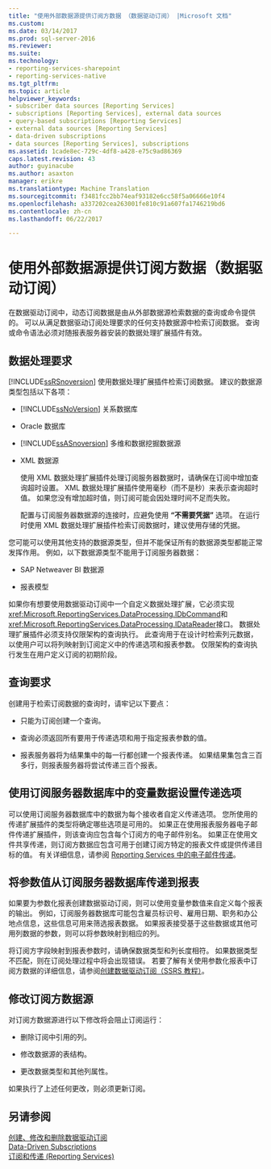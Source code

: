 ```yaml
---
title: "使用外部数据源提供订阅方数据 （数据驱动订阅） |Microsoft 文档"
ms.custom: 
ms.date: 03/14/2017
ms.prod: sql-server-2016
ms.reviewer: 
ms.suite: 
ms.technology:
- reporting-services-sharepoint
- reporting-services-native
ms.tgt_pltfrm: 
ms.topic: article
helpviewer_keywords:
- subscriber data sources [Reporting Services]
- subscriptions [Reporting Services], external data sources
- query-based subscriptions [Reporting Services]
- external data sources [Reporting Services]
- data-driven subscriptions
- data sources [Reporting Services], subscriptions
ms.assetid: 1cade8ec-729c-4df8-a428-e75c9ad86369
caps.latest.revision: 43
author: guyinacube
ms.author: asaxton
manager: erikre
ms.translationtype: Machine Translation
ms.sourcegitcommit: f3481fcc2bb74eaf93182e6cc58f5a06666e10f4
ms.openlocfilehash: a337202cea263001fe810c91a607fa1746219bd6
ms.contentlocale: zh-cn
ms.lasthandoff: 06/22/2017

---
```

# <a name="use-an-external-data-source-for-subscriber-data-data-driven-subscription"></a>使用外部数据源提供订阅方数据（数据驱动订阅）
  在数据驱动订阅中，动态订阅数据是由从外部数据源检索数据的查询或命令提供的。 可以从满足数据驱动订阅处理要求的任何支持数据源中检索订阅数据。 查询或命令语法必须对随报表服务器安装的数据处理扩展插件有效。  
  
## <a name="data-processing-requirements"></a>数据处理要求  
 [!INCLUDE[ssRSnoversion](../../includes/ssrsnoversion-md.md)] 使用数据处理扩展插件检索订阅数据。 建议的数据源类型包括以下各项：  
  
-   [!INCLUDE[ssNoVersion](../../includes/ssnoversion-md.md)] 关系数据库  
  
-   Oracle 数据库  
  
-   [!INCLUDE[ssASnoversion](../../includes/ssasnoversion-md.md)] 多维和数据挖掘数据源  
  
-   XML 数据源  
  
     使用 XML 数据处理扩展插件处理订阅服务器数据时，请确保在订阅中增加查询超时设置。 XML 数据处理扩展插件使用毫秒（而不是秒）来表示查询超时值。 如果您没有增加超时值，则订阅可能会因处理时间不足而失败。  
  
     配置与订阅服务器数据源的连接时，应避免使用 **“不需要凭据”** 选项。 在运行时使用 XML 数据处理扩展插件检索订阅数据时，建议使用存储的凭据。  
  
 您可能可以使用其他支持的数据源类型，但并不能保证所有的数据源类型都能正常发挥作用。 例如，以下数据源类型不能用于订阅服务器数据：  
  
-   SAP Netweaver BI 数据源  
  
-   报表模型  
  
 如果你有想要使用数据驱动订阅中一个自定义数据处理扩展，它必须实现<xref:Microsoft.ReportingServices.DataProcessing.IDbCommand>和<xref:Microsoft.ReportingServices.DataProcessing.IDataReader>接口。 数据处理扩展插件必须支持仅限架构的查询执行。 此查询用于在设计时检索列元数据，以使用户可以将列映射到订阅定义中的传递选项和报表参数。 仅限架构的查询执行发生在用户定义订阅的初期阶段。  
  
## <a name="query-requirements"></a>查询要求  
 创建用于检索订阅数据的查询时，请牢记以下要点：  
  
-   只能为订阅创建一个查询。  
  
-   查询必须返回所有要用于传递选项和用于指定报表参数的值。  
  
-   报表服务器将为结果集中的每一行都创建一个报表传递。 如果结果集包含三百多行，则报表服务器将尝试传递三百个报表。  
  
## <a name="setting-delivery-options-using-variable-data-from-a-subscriber-database"></a>使用订阅服务器数据库中的变量数据设置传递选项  
 可以使用订阅服务器数据库中的数据为每个接收者自定义传递选项。 您所使用的传递扩展插件的类型将确定哪些选项是可用的。 如果正在使用报表服务器电子邮件传递扩展插件，则该查询应包含每个订阅方的电子邮件别名。 如果正在使用文件共享传递，则订阅方数据应包含可用于创建订阅方特定的报表文件或提供传递目标的值。 有关详细信息，请参阅 [Reporting Services 中的电子邮件传递](../../reporting-services/subscriptions/e-mail-delivery-in-reporting-services.md)。  
  
## <a name="passing-parameter-values-from-the-subscriber-database-to-the-report"></a>将参数值从订阅服务器数据库传递到报表  
 如果要为参数化报表创建数据驱动订阅，则可以使用变量参数值来自定义每个报表的输出。 例如，订阅服务器数据库可能包含雇员标识号、雇用日期、职务和办公地点信息，这些信息可用来筛选报表数据。 如果报表接受基于这些数据或其他可用列数据的参数，则可以将参数映射到相应的列。  
  
 将订阅方字段映射到报表参数时，请确保数据类型和列长度相符。 如果数据类型不匹配，则在订阅处理过程中将会出现错误。 若要了解有关使用参数化报表中订阅方数据的详细信息，请参阅[创建数据驱动订阅（SSRS 教程）](../../reporting-services/create-a-data-driven-subscription-ssrs-tutorial.md)。  
  
## <a name="modifying-the-subscriber-data-source"></a>修改订阅方数据源  
 对订阅方数据源进行以下修改将会阻止订阅运行：  
  
-   删除订阅中引用的列。  
  
-   修改数据源的表结构。  
  
-   更改数据类型和其他列属性。  
  
 如果执行了上述任何更改，则必须更新订阅。  
  
## <a name="see-also"></a>另请参阅  
 [创建、修改和删除数据驱动订阅](../../reporting-services/subscriptions/create-modify-and-delete-data-driven-subscriptions.md)   
 [Data-Driven Subscriptions](../../reporting-services/subscriptions/data-driven-subscriptions.md)   
 [订阅和传递 (Reporting Services)](../../reporting-services/subscriptions/subscriptions-and-delivery-reporting-services.md)  
  
  
